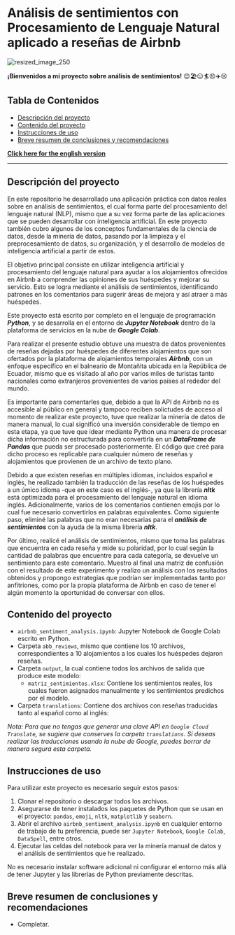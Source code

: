 # Análisis de sentimientos con Procesamiento de Lenguaje Natural aplicado a reseñas de Airbnb 

![resized_image_250](https://github.com/user-attachments/assets/745d3055-36a5-4a3e-9741-8ea364b179dd)

**¡Bienvenidos a mi proyecto sobre análisis de sentimientos!** 😊🏖️😐🏄😠✈️😢

## Tabla de Contenidos

- [Descripción del proyecto](#descripción-del-proyecto)
- [Contenido del proyecto](#contenido-del-proyecto)
- [Instrucciones de uso](#instrucciones-de-uso)
- [Breve resumen de conclusiones y recomendaciones](#breve-resumen-de-conclusiones-y-recomendaciones)

[**Click here for the english version**](https://github.com/carlos-calderon-cabezas/airbnb-sentiment-analysis/blob/main/README_EN.md)

---

## Descripción del proyecto

En este repositorio he desarrollado una aplicación práctica con datos reales sobre en análisis de sentimientos, el cual forma parte del procesamiento del lenguaje natural (NLP), mismo que a su vez forma parte de las aplicaciones que se pueden desarrollar con inteligencia artificial. En este proyecto también cubro algunos de los conceptos fundamentales de la ciencia de datos, desde la minería de datos, pasando por la limpieza y el preprocesamiento de datos, su organización, y el desarrollo de modelos de inteligencia artificial a partir de estos.

El objetivo principal consiste en utilizar inteligencia artificial y procesamiento del lenguaje natural para ayudar a los alojamientos ofrecidos en Airbnb a comprender las opiniones de sus huéspedes y mejorar su servicio. Esto se logra mediante el análisis de sentimientos, identificando patrones en los comentarios para sugerir áreas de mejora y así atraer a más huéspedes.

Este proyecto está escrito por completo en el lenguaje de programación ***Python***, y se desarrolla en el entorno de ***Jupyter Notebook*** dentro de la plataforma de servicios en la nube de ***Google Colab***.

Para realizar el presente estudio obtuve una muestra de datos provenientes de reseñas dejadas por huéspedes de diferentes alojamientos que son ofertados por la plataforma de alojamientos temporales ***Airbnb***, con un enfoque específico en el balneario de Montañita ubicada en la República de Ecuador, mismo que es visitado al año por varios miles de turistas tanto nacionales como extranjeros provenientes de varios países al rededor del mundo.

Es importante para comentarles que, debido a que la API de Airbnb no es accesible al público en general y tampoco reciben solictudes de acceso al momento de realizar este proyecto, tuve que realizar la minería de datos de manera manual, lo cual significó una inversión considerable de tiempo en esta etapa, ya que tuve que idear mediante Python una manera de procesar dicha información no estructurada para convertirla en un ***DataFrame de Pandas*** que pueda ser procesado posteriormente. El código que creé para dicho proceso es replicable para cualquier número de reseñas y alojamientos que provienen de un archivo de texto plano.

Debido a que existen reseñas en múltiples idiomas, incluidos español e inglés, he realizado también la traducción de las reseñas de los huéspedes a un úmico idioma -que en este caso es el inglés-, ya que la librería ***nltk*** está optimizada para el procesamiento del lenguaje natural en idioma inglés. Adicionalmente, varios de los comentarios contienen emojis por lo cual fue necesario convertirlos en palabras equivalentes. Como siguiente paso, eliminé las palabras que no eran necesarias para el ***análisis de sentimientos*** con la ayuda de la misma librería ***nltk***.

Por último, realicé el análisis de sentimientos, mismo que toma las palabras que encuentra en cada reseña y mide su polaridad, por lo cual según la cantidad de palabras que encuentre para cada categoría, se devuelve un sentimiento para este comentario. Muestro al final una matriz de confusión con el resultado de este experimento y realizo un análisis con los resultados obtenidos y propongo estrategias que podrían ser implementadas tanto por anfitriones, como por la propia plataforma de Airbnb en caso de tener el algún momento la oportunidad de conversar con ellos.

## Contenido del proyecto

- `airbnb_sentiment_analysis.ipynb`: Jupyter Notebook de Google Colab escrito en Python.
- Carpeta `abb_reviews`, mismo que contiene los 10 archivos, correspondientes a 10 alojamientos a los cuales los huéspedes dejaron reseñas.
- Carpeta `output`, la cual contiene todos los archivos de salida que produce este modelo:
  - `matriz_sentimientos.xlsx`: Contiene los sentimientos reales, los cuales fueron asignados manualmente y los sentimientos predichos por el modelo.
- Carpeta `translations`: Contiene dos archivos con reseñas traducidas tanto al español como al inglés:

*Nota: Para que no tengas que generar una clave API en `Google Cloud Translate`, se sugiere que conserves la carpeta `translations`. Si deseas realizar las traducciones usando la nube de Google, puedes borrar de manera segura esta carpeta.*

## Instrucciones de uso

Para utilizar este proyecto es necesario seguir estos pasos:

1. Clonar el repositorio o descargar todos los archivos.
2. Asegurarse de tener instalados los paquetes de Python que se usan en el proyecto: `pandas`, `emoji`, `nltk`, `matplotlib` y `seaborn`.
3. Abrir el archivo `airbnb_sentiment_analysis.ipynb` en cualquier entorno de trabajo de tu preferencia, puede ser `Jupyter Notebook`, `Google Colab`, `DataSpell`, entre otros.
4. Ejecutar las celdas del notebook para ver la minería manual de datos y el análisis de sentimientos que he realizado.

No es necesario instalar software adicional ni configurar el entorno más allá de tener Jupyter y las librerías de Python previamente descritas.

## Breve resumen de conclusiones y recomendaciones

- Completar.
